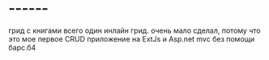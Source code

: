 # ------
грид с книгами
всего один инлайн грид. очень мало сделал, потому что это мое первое CRUD приложение на ExtJs и Asp.net mvc без помощи барс.б4
